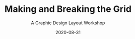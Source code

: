 ---
date: 2020-08-31
dateYear: 2020
isbn: 9781631594090
title: Making and Breaking the Grid
subtitle: A Graphic Design Layout Workshop
description: "Effective layout is essential to communication and enables the end user to not only be drawn in with an innovative design, but to digest information easily. Making and Breaking the Grid is a comprehensive layout design workshop that assumes that in order to effectively break the rules of grid-based design, one must first understand those rules and see them applied to real-world projects."
cover: cover-making-and-breaking-the-grid.jpeg
coverGoogle: https://books.google.com/books/content?id=gmVlWKlwrRwC&printsec=frontcover&img=1&zoom=1&edge=curl&source=gbs_api
pageCount: 208
authors: Timothy Samara
publishers: Rockport Publishers
published: 2017-06-01
publishedYear: 2017
reference: true
shelves:
- non-fiction
- design
skills:
- layout
portfolioFeature: true
---